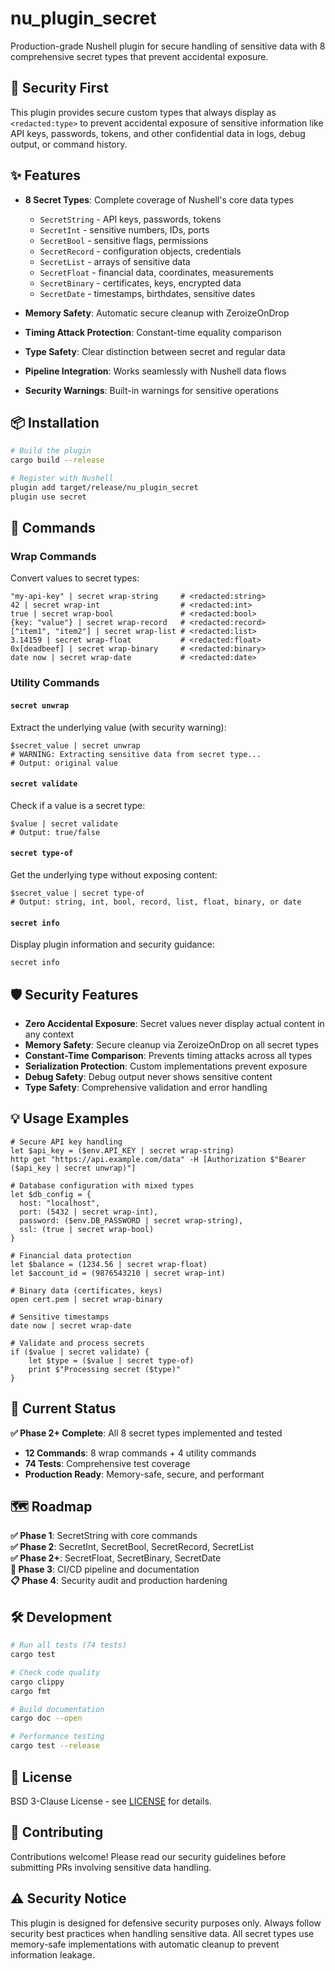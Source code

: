 # nu_plugin_secret

Production-grade Nushell plugin for secure handling of sensitive data with 8 comprehensive secret types that prevent accidental exposure.

## 🔐 Security First

This plugin provides secure custom types that always display as `<redacted:type>` to prevent accidental exposure of sensitive information like API keys, passwords, tokens, and other confidential data in logs, debug output, or command history.

## ✨ Features

- **8 Secret Types**: Complete coverage of Nushell's core data types
  - `SecretString` - API keys, passwords, tokens
  - `SecretInt` - sensitive numbers, IDs, ports
  - `SecretBool` - sensitive flags, permissions
  - `SecretRecord` - configuration objects, credentials
  - `SecretList` - arrays of sensitive data
  - `SecretFloat` - financial data, coordinates, measurements
  - `SecretBinary` - certificates, keys, encrypted data
  - `SecretDate` - timestamps, birthdates, sensitive dates

- **Memory Safety**: Automatic secure cleanup with ZeroizeOnDrop
- **Timing Attack Protection**: Constant-time equality comparison
- **Type Safety**: Clear distinction between secret and regular data
- **Pipeline Integration**: Works seamlessly with Nushell data flows
- **Security Warnings**: Built-in warnings for sensitive operations

## 📦 Installation

```bash
# Build the plugin
cargo build --release

# Register with Nushell
plugin add target/release/nu_plugin_secret
plugin use secret
```

## 🚀 Commands

### Wrap Commands
Convert values to secret types:
```nushell
"my-api-key" | secret wrap-string     # <redacted:string>
42 | secret wrap-int                  # <redacted:int>
true | secret wrap-bool               # <redacted:bool>
{key: "value"} | secret wrap-record   # <redacted:record>
["item1", "item2"] | secret wrap-list # <redacted:list>
3.14159 | secret wrap-float           # <redacted:float>
0x[deadbeef] | secret wrap-binary     # <redacted:binary>
date now | secret wrap-date           # <redacted:date>
```

### Utility Commands

#### `secret unwrap`  
Extract the underlying value (with security warning):
```nushell
$secret_value | secret unwrap
# WARNING: Extracting sensitive data from secret type...
# Output: original value
```

#### `secret validate`
Check if a value is a secret type:
```nushell
$value | secret validate
# Output: true/false
```

#### `secret type-of`
Get the underlying type without exposing content:
```nushell
$secret_value | secret type-of  
# Output: string, int, bool, record, list, float, binary, or date
```

#### `secret info`
Display plugin information and security guidance:
```nushell
secret info
```

## 🛡️ Security Features

- **Zero Accidental Exposure**: Secret values never display actual content in any context
- **Memory Safety**: Secure cleanup via ZeroizeOnDrop on all secret types
- **Constant-Time Comparison**: Prevents timing attacks across all types
- **Serialization Protection**: Custom implementations prevent exposure
- **Debug Safety**: Debug output never shows sensitive content
- **Type Safety**: Comprehensive validation and error handling

## 💡 Usage Examples

```nushell
# Secure API key handling
let $api_key = ($env.API_KEY | secret wrap-string)
http get "https://api.example.com/data" -H [Authorization $"Bearer ($api_key | secret unwrap)"]

# Database configuration with mixed types
let $db_config = {
  host: "localhost",
  port: (5432 | secret wrap-int),
  password: ($env.DB_PASSWORD | secret wrap-string),
  ssl: (true | secret wrap-bool)
}

# Financial data protection
let $balance = (1234.56 | secret wrap-float)
let $account_id = (9876543210 | secret wrap-int)

# Binary data (certificates, keys)
open cert.pem | secret wrap-binary

# Sensitive timestamps
date now | secret wrap-date

# Validate and process secrets
if ($value | secret validate) {
    let $type = ($value | secret type-of)
    print $"Processing secret ($type)"
}
```

## 🎯 Current Status

**✅ Phase 2+ Complete**: All 8 secret types implemented and tested
- **12 Commands**: 8 wrap commands + 4 utility commands  
- **74 Tests**: Comprehensive test coverage
- **Production Ready**: Memory-safe, secure, and performant

## 🗺️ Roadmap

**✅ Phase 1**: SecretString with core commands  
**✅ Phase 2**: SecretInt, SecretBool, SecretRecord, SecretList  
**✅ Phase 2+**: SecretFloat, SecretBinary, SecretDate  
**🔄 Phase 3**: CI/CD pipeline and documentation  
**📋 Phase 4**: Security audit and production hardening  

## 🛠️ Development

```bash
# Run all tests (74 tests)
cargo test

# Check code quality
cargo clippy
cargo fmt

# Build documentation
cargo doc --open

# Performance testing
cargo test --release
```

## 📄 License

BSD 3-Clause License - see [LICENSE](LICENSE) for details.

## 🤝 Contributing

Contributions welcome! Please read our security guidelines before submitting PRs involving sensitive data handling.

## ⚠️ Security Notice

This plugin is designed for defensive security purposes only. Always follow security best practices when handling sensitive data. All secret types use memory-safe implementations with automatic cleanup to prevent information leakage.
